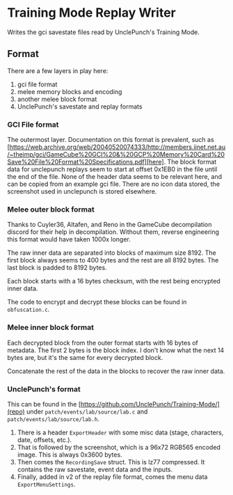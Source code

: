 # Training Mode Replay Writer

Writes the gci savestate files read by UnclePunch's Training Mode.

## Format

There are a few layers in play here:
1. gci file format
2. melee memory blocks and encoding
3. another melee block format
4. UnclePunch's savestate and replay formats

### GCI File format

The outermost layer. 
Documentation on this format is prevalent,
such as [https://web.archive.org/web/20040520074333/http://members.iinet.net.au/~theimp/gci/GameCube%20GCI%20&%20GCP%20Memory%20Card%20Save%20File%20Format%20Specifications.pdf][here].
The block format data for unclepunch replays seem to start at offset 0x1EB0 in the file until the end of the file.
None of the header data seems to be relevant here, and can be copied from an example gci file.
There are no icon data stored, the screenshot used in unclepunch is stored elsewhere.

### Melee outer block format

Thanks to Cuyler36, Altafen, and Reno in the GameCube decompilation discord for their help in decompilation.
Without them, reverse engineering this format would have taken 1000x longer.

The raw inner data are separated into blocks of maximum size 8192. 
The first block always seems to 400 bytes and the rest are all 8192 bytes. 
The last block is padded to 8192 bytes.

Each block starts with a 16 bytes checksum, with the rest being encrypted inner data.

The code to encrypt and decrypt these blocks can be found in `obfuscation.c`.

### Melee inner block format

Each decrypted block from the outer format starts with 16 bytes of metadata.
The first 2 bytes is the block index.
I don't know what the next 14 bytes are, but it's the same for every decrypted block.

Concatenate the rest of the data in the blocks to recover the raw inner data.

### UnclePunch's format

This can be found in the [https://github.com/UnclePunch/Training-Mode/](repo) under `patch/events/lab/source/lab.c` and `patch/events/lab/source/lab.h`.

1. There is a header `ExportHeader` with some misc data (stage, characters, date, offsets, etc.).
2. That is followed by the screenshot, which is a 96x72 RGB565 encoded image. This is always 0x3600 bytes.
3. Then comes the `RecordingSave` struct. This is lz77 compressed. It contains the raw savestate, event data and the inputs.
4. Finally, added in v2 of the replay file format, comes the menu data `ExportMenuSettings`.
